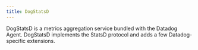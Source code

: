 ```yaml
---
title: DogStatsD
---
```

DogStatsD is a metrics aggregation service bundled with the Datadog Agent. DogStatsD implements the StatsD protocol and adds a few Datadog-specific extensions.